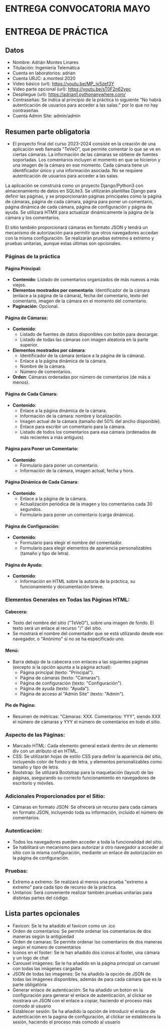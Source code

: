 # ENTREGA CONVOCATORIA MAYO

# ENTREGA DE PRÁCTICA

## Datos

* Nombre: Adrián Montes Linares
* Titulación: Ingeniería Telemática
* Cuenta en laboratorios: adrian
* Cuenta URJC: a.montesl.2020
* Video básico (url): https://youtu.be/MP_jy5zef3Y
* Video parte opcional (url): https://youtu.be/sT0F2n62ypc
* Despliegue (url): https://adrian1.pythonanywhere.com/
* Contraseñas: Se indíca al principio de la práctica lo siguiente "No habrá autenticación de usuarios para acceder a las salas:" por lo que no hay contraseñas
* Cuenta Admin Site: admin/admin

## Resumen parte obligatoria

* El proyecto final del curso 2023-2024 consiste en la creación de una aplicación web llamada "TeVeO", que permite comentar lo que se ve en ciertas cámaras. La información de las cámaras se obtiene de fuentes soportadas. Los comentarios incluyen el momento en que se hicieron y una imagen de la cámara en ese momento. Cada cámara tiene un identificador único y una información asociada. No se requiere autenticación de usuarios para acceder a las salas.

La aplicación se construirá como un proyecto Django/Python3 con almacenamiento de datos en SQLite3. Se utilizarán plantillas Django para definir las páginas, y se proporcionarán páginas principales como la página de cámaras, página de cada cámara, página para poner un comentario, página dinámica de cada cámara, página de configuración y página de ayuda. Se utilizará HTMX para actualizar dinámicamente la página de la cámara y los comentarios.

El sitio también proporcionará cámaras en formato JSON y tendrá un mecanismo de autorización para permitir que otros navegadores accedan con la misma configuración. Se realizarán pruebas extremo a extremo y pruebas unitarias, aunque estas últimas son opcionales.

### Páginas de la práctica

#### Página Principal:
- **Contenido**: Listado de comentarios organizados de más nuevos a más viejos.
- **Elementos mostrados por comentario**: Identificador de la cámara (enlace a la página de la cámara), fecha del comentario, texto del comentario, imagen de la cámara en el momento del comentario.
- **Paginación**: Opcional.

#### Página de Cámaras:
- **Contenido**: 
  - Listado de fuentes de datos disponibles con botón para descargar.
  - Listado de todas las cámaras con imagen aleatoria en la parte superior.
- **Elementos mostrados por cámara**: 
  - Identificador de la cámara (enlace a la página de la cámara).
  - Enlace a la página dinámica de la cámara.
  - Nombre de la cámara.
  - Número de comentarios.
- **Orden**: Cámaras ordenadas por número de comentarios (de más a menos).

#### Página de Cada Cámara:
- **Contenido**:
  - Enlace a la página dinámica de la cámara.
  - Información de la cámara: nombre y localización.
  - Imagen actual de la cámara (tamaño del 50% del ancho disponible).
  - Enlace para escribir un comentario para la cámara.
  - Listado de todos los comentarios para esa cámara (ordenados de más recientes a más antiguos).

#### Página para Poner un Comentario:
- **Contenido**:
  - Formulario para poner un comentario.
  - Información de la cámara, imagen actual, fecha y hora.

#### Página Dinámica de Cada Cámara:
- **Contenido**:
  - Enlace a la página de la cámara.
  - Actualización periódica de la imagen y los comentarios cada 30 segundos.
  - Formulario para poner un comentario (carga dinámica).

#### Página de Configuración:
- **Contenido**:
  - Formulario para elegir el nombre del comentador.
  - Formulario para elegir elementos de apariencia personalizables (tamaño y tipo de letra).

#### Página de Ayuda:
- **Contenido**: 
  - Información en HTML sobre la autoría de la práctica, su funcionamiento y documentación breve.

### Elementos Generales en Todas las Páginas HTML:

#### Cabecera:
- Texto del nombre del sitio ("TeVeO"), sobre una imagen de fondo. El texto será un enlace al recurso "/" del sitio.
- Se mostrará el nombre del comentador que se está utilizando desde ese navegador, o "Anónimo" si no se ha especificado uno.

#### Menú:
- Barra debajo de la cabecera con enlaces a las siguientes páginas (excepto si la opción apunta a la página actual):
  - Página principal (texto: "Principal").
  - Página de cámaras (texto: "Cámaras").
  - Página de configuración (texto: "Configuración").
  - Página de ayuda (texto: "Ayuda").
  - Página de acceso al "Admin Site" (texto: "Admin").

#### Pie de Página:
- Resumen de métricas: "Cámaras: XXX. Comentarios: YYY", siendo XXX el número de cámaras y YYY el número de comentarios en todo el sitio.

### Aspecto de las Páginas:
- Marcado HTML: Cada elemento general estará dentro de un elemento div con un atributo id en HTML.
- CSS: Se utilizarán hojas de estilo CSS para definir la apariencia del sitio, incluyendo color de fondo y de letra, y elementos personalizables como tamaño y tipo de letra.
- Bootstrap: Se utilizará Bootstrap para la maquetación (layout) de las páginas, asegurando su correcto funcionamiento en navegadores de escritorio y móviles.

### Adicionales Proporcionados por el Sitio:
- Cámaras en formato JSON: Se ofrecerá un recurso para cada cámara en formato JSON, incluyendo toda su información, incluido el número de comentarios.

### Autenticación:
- Todos los navegadores pueden acceder a toda la funcionalidad del sitio.
- Se habilitará un mecanismo para autorizar a otro navegador a acceder al sitio con la misma configuración, mediante un enlace de autorización en la página de configuración.

### Pruebas:
- Extremo a extremo: Se realizará al menos una prueba "extremo a extremo" para cada tipo de recurso de la práctica.
- Unitarios: Será conveniente realizar también pruebas unitarias para distintas partes del código.


## Lista partes opcionales

* Favicon: Se le ha añadido el favicon como un .ico
* Orden de comentarios: Se permite ordenar los comentarios de dos maneras según la antigüedad
* Orden de camaras: Se permite ordenar lso comentarios de dos maneras según el número de comentários
* Iconos en el footer: Se le han añadido dos iconos al footer, una cámara y un logo de chat
* Carousel imágenes: Se le ha añadido en la página principal un carrusel con todas las imágenes cargadas
* JSON de todas las imagenes: Se ha añadido la opción de JSON de todas las imágenes disponibles, además de para cada cámara que es la parte obligatória
* Generar enlace de autenticación: Se ha añadido un boton en la configuración para generar el enlace de autenticación, al clickar se mostrara un JSON con el enlace a copiar, haciendo el proceso más comodo al usuario
* Establecer sesión: Se ha añadido la opción de introducir el enlace de autenticación en la pagina de configuración, al clickar se establecera la sesión, haciendo el proceso más comodo al usuario
